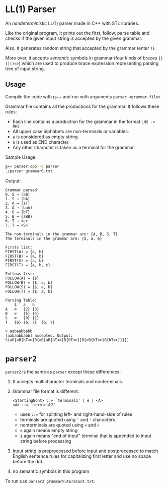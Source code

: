 # LL(1) Parser

An _nondeterministic_ LL(1) parser made in C++ with STL libraries.

Like the original program, it prints out the first, follow, parse table and checks if the given input string is accepted by the given grammar.

Also, it generates random string that accepted by the grammar (enter `!`).

More over, it accepts _semantic_ symbols in grammar (four kinds of braces `{}[]()<>`) which are used to produce brace expression representing parsing tree of input string.

## Usage

Compile the code with g++ and run with arguments `parser <grammar-file>`

Grammar file contains all the productions for the grammar. It follows these rules:

* Each line contains a production for the grammar in the format `LHS -> RHS`
* All upper case alphabets are non-terminals or variables.
* `e` is considered as empty string.
* `$` is used as END character.
* Any other character is taken as a terminal for the grammar.

Sample Usage:

```bash
g++ parser.cpp -o parser
./parser grammar0.txt
```

Output:

```text
Grammar parsed: 
0. S → (aB)
1. S → (bA)
2. A → [aT]
3. A → [baA]
4. B → {bT}
5. B → {aBB}
6. T → <ϵ>
7. T → <S>

The non-terminals in the grammar are: {A, B, S, T}
The terminals in the grammar are: {$, a, b}

Firsts list: 
FIRST(A) = {a, b}
FIRST(B) = {a, b}
FIRST(S) = {a, b}
FIRST(T) = {a, b, ε}

Follows list: 
FOLLOW(A) = {$}
FOLLOW(B) = {$, a, b}
FOLLOW(S) = {$, a, b}
FOLLOW(T) = {$, a, b}

Parsing Table: 
	$	a	b	
A	∅	{2}	{3}	
B	∅	{5}	{4}	
S	∅	{0}	{1}	
T	{6}	{6, 7}	{6, 7}	

> aabaabbabb
[aabaabbabb] accepted. Output: S(aB{aB{bT<>}B{aB{aB{bT<>}B{bT<>}}B{aB{bT<>}B{bT<>}}}})
```

# `parser2`

`parser2` is the same as `parser` except these differences:

1. It accepts multicharacter terminals and nonterminals.
2. Grammar file format is different:
    ```
   <StartingNont> ::= `terminal1' | e | <A>
   <A> ::= `terminal2'
   ```
   
   - uses `::=` for splitting left- and right-hand-side of rules
   - terminals are quoted using `` ` `` and `'` characters
   - nonterminals are quoted using `<` and `>`
   - `e` again means empty string
   - `$` again means "end of input" terminal that is appended to input string before processing 
3. Input string is preprocessed before input and postprocessed to match English sentence rules for capitalizing first letter and use no space before the dot.
4. no semantic symbols in this program

To run use `parser2 grammarFutureCont.txt`.